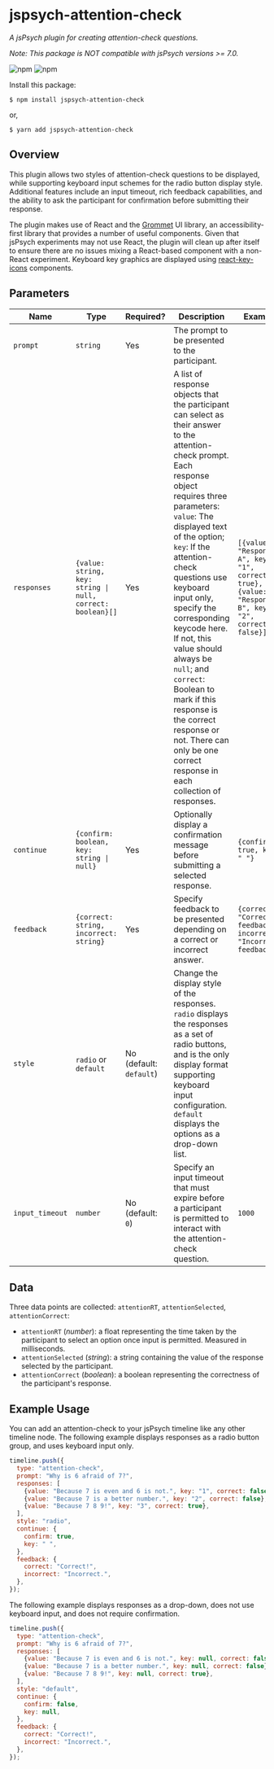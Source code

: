 # jspsych-attention-check

_A jsPsych plugin for creating attention-check questions._

_Note: This package is NOT compatible with jsPsych versions >= 7.0._

![npm](https://img.shields.io/npm/v/jspsych-attention-check) ![npm](https://img.shields.io/npm/dt/jspsych-attention-check)

Install this package:

```Shell
$ npm install jspsych-attention-check
```

or,

```Shell
$ yarn add jspsych-attention-check
```

## Overview

This plugin allows two styles of attention-check questions to be displayed, while supporting keyboard input schemes for the radio button display style. Additional features include an input timeout, rich feedback capabilities, and the ability to ask the participant for confirmation before submitting their response.

The plugin makes use of React and the [Grommet](https://v2.grommet.io) UI library, an accessibility-first library that provides a number of useful components. Given that jsPsych experiments may not use React, the plugin will clean up after itself to ensure there are no issues mixing a React-based component with a non-React experiment. Keyboard key graphics are displayed using [react-key-icons](https://github.com/henry-burgess/react-key-icons) components.

## Parameters

| Name | Type | Required? | Description | Example |
| ---- | ---- | --------- | ----------- | ------- |
| `prompt` | `string` | Yes | The prompt to be presented to the participant. | |
| `responses` | `{value: string, key: string \| null, correct: boolean}[]` | Yes | A list of response objects that the participant can select as their answer to the attention-check prompt. Each response object requires three parameters: `value`: The displayed text of the option; `key`: If the attention-check questions use keyboard input only, specify the corresponding keycode here. If not, this value should always be `null`; and `correct`: Boolean to mark if this response is the correct response or not. There can only be one correct response in each collection of responses. | `[{value: "Response A", key: "1", correct: true}, {value: "Response B", key: "2", correct: false}]` |
| `continue` | `{confirm: boolean, key: string \| null}` | Yes | Optionally display a confirmation message before submitting a selected response. | `{confirm: true, key: " "}` |
| `feedback` | `{correct: string, incorrect: string}` | Yes | Specify feedback to be presented depending on a correct or incorrect answer. | `{correct: "Correct feedback.", incorrect: "Incorrect feedback."}` |
| `style` | `radio` or `default` | No (default: `default`) | Change the display style of the responses. `radio` displays the responses as a set of radio buttons, and is the only display format supporting keyboard input configuration. `default` displays the options as a drop-down list. | |
| `input_timeout` | `number` | No (default: `0`) | Specify an input timeout that must expire before a participant is permitted to interact with the attention-check question. | `1000` |

## Data

Three data points are collected: `attentionRT`, `attentionSelected`, `attentionCorrect`:

- `attentionRT` (_number_): a float representing the time taken by the participant to select an option once input is permitted. Measured in milliseconds.
- `attentionSelected` (_string_): a string containing the value of the response selected by the participant.
- `attentionCorrect` (_boolean_): a boolean representing the correctness of the participant's response.

## Example Usage

You can add an attention-check to your jsPsych timeline like any other timeline node. The following example displays responses as a radio button group, and uses keyboard input only.

```javascript
timeline.push({
  type: "attention-check",
  prompt: "Why is 6 afraid of 7?",
  responses: [
    {value: "Because 7 is even and 6 is not.", key: "1", correct: false},
    {value: "Because 7 is a better number.", key: "2", correct: false},
    {value: "Because 7 8 9!", key: "3", correct: true},
  ],
  style: "radio",
  continue: {
    confirm: true,
    key: " ",
  },
  feedback: {
    correct: "Correct!",
    incorrect: "Incorrect.",
  },
});
```

The following example displays responses as a drop-down, does not use keyboard input, and does not require confirmation.

```javascript
timeline.push({
  type: "attention-check",
  prompt: "Why is 6 afraid of 7?",
  responses: [
    {value: "Because 7 is even and 6 is not.", key: null, correct: false},
    {value: "Because 7 is a better number.", key: null, correct: false},
    {value: "Because 7 8 9!", key: null, correct: true},
  ],
  style: "default",
  continue: {
    confirm: false,
    key: null,
  },
  feedback: {
    correct: "Correct!",
    incorrect: "Incorrect.",
  },
});
```
